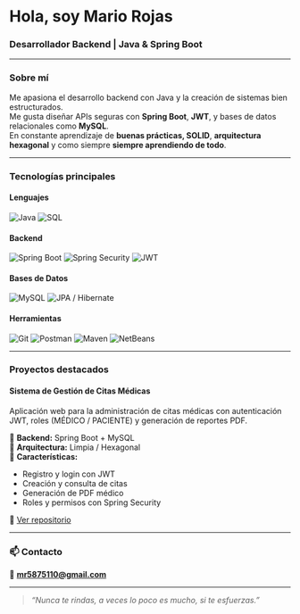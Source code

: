 <h1 align="start">Hola, soy Mario Rojas</h1>
<h3 align="start">Desarrollador Backend | Java & Spring Boot</h3>

---

### Sobre mí
Me apasiona el desarrollo backend con Java y la creación de sistemas bien estructurados.  
Me gusta diseñar APIs seguras con **Spring Boot**, **JWT**, y bases de datos relacionales como **MySQL**.  
En constante aprendizaje de **buenas prácticas, SOLID**, **arquitectura hexagonal** y como siempre **siempre aprendiendo de todo**.  

---

### Tecnologías principales

#### Lenguajes
![Java](https://img.shields.io/badge/Java-orange?style=for-the-badge&logo=openjdk&logoColor=white)
![SQL](https://img.shields.io/badge/SQL-003B57?style=for-the-badge&logo=databricks&logoColor=white)

#### Backend
![Spring Boot](https://img.shields.io/badge/Spring%20Boot-6DB33F?style=for-the-badge&logo=springboot&logoColor=white)
![Spring Security](https://img.shields.io/badge/Spring%20Security-6DB33F?style=for-the-badge&logo=springsecurity&logoColor=white)
![JWT](https://img.shields.io/badge/JWT-black?style=for-the-badge&logo=jsonwebtokens)

#### Bases de Datos
![MySQL](https://img.shields.io/badge/MySQL-00758F?style=for-the-badge&logo=mysql&logoColor=white)
![JPA / Hibernate](https://img.shields.io/badge/Hibernate-59666C?style=for-the-badge&logo=hibernate&logoColor=white)

#### Herramientas
![Git](https://img.shields.io/badge/Git-F05033?style=for-the-badge&logo=git&logoColor=white)
![Postman](https://img.shields.io/badge/Postman-FF6C37?style=for-the-badge&logo=postman&logoColor=white)
![Maven](https://img.shields.io/badge/Maven-C71A36?style=for-the-badge&logo=apachemaven&logoColor=white)
![NetBeans](https://img.shields.io/badge/NetBeans-1B6AC6?style=for-the-badge&logo=apachenetbeanside&logoColor=white)

---

###  Proyectos destacados

####  **Sistema de Gestión de Citas Médicas**
Aplicación web para la administración de citas médicas con autenticación JWT, roles (MÉDICO / PACIENTE) y generación de reportes PDF.

🔹 **Backend:** Spring Boot + MySQL  
🔹 **Arquitectura:** Limpia / Hexagonal  
🔹 **Características:**  
- Registro y login con JWT  
- Creación y consulta de citas  
- Generación de PDF médico  
- Roles y permisos con Spring Security  

📂 [Ver repositorio](https://github.com/GeneralMario2006/Sist)

---


### 📫 Contacto
📧 **mr5875110@gmail.com**  


---
> *“Nunca te rindas, a veces lo poco es mucho, si te esfuerzas.”*

